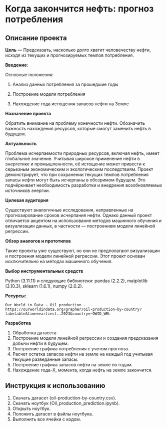 # Когда закончится нефть: прогноз потребления

## Описание проекта

 **Цель** — Предсказать, насколько долго хватит человечеству нефти, исходя из текущих и прогнозируемых темпов потребления.


**Введение**:

Основные положения:

1. Анализ данных потребления за прошедшие годы

2. Построение модели потребления

3. Нахождение года истощения запасов нефти на Земле

**Назначение проекта**

Обратить внимание на проблему конечности нефти. Обозначить важность нахождения ресурсов, которые смогут заменить нефть в будущем.


**Актуальность**

Проблема исчерпаемости природных ресурсов, включая нефть, имеет глобальное значение. Учитывая широкое применение нефти в энергетике и промышленности, её истощение может привести к серьезным экономическим и экологическим последствиям. Проект демонстрирует, что при сохранении текущих темпов потребления запасы нефти могут быть исчерпаны в обозримом будущем. Это подчёркивает необходимость разработки и внедрения возобновляемых источников энергии.

**Целевая аудитория**

Существуют аналогичные исследования, направленные на прогнозирование сроков исчерпания нефти. Однако данный проект отличается акцентом на использование методов машинного обучения и визуализации данных, в частности — построением модели линейной регрессии.

**Обзор аналогов и прототипов**

Такие проекты уже существуют, но они не предполагают визуализации и построения модели линейной регрессии. Этот проект основан исключительно на методах машинного обучения.

**Выбор инструментальных средств**

Python (3.11.11) и следующие библиотеки: pandas (2.2.2), matplotlib (3.10.3), sklearn (1.6.1), numpy (2.0.2).


 **Ресурсы:**  

    Our World in Data — Oil production - https://ourworldindata.org/grapher/oil-production-by-country?tab=table&time=earliest..2023&country=~OWID_WRL

**Разработка**

1. Обработка датасета
2. Построение модели линейной регрессии и создания предсказания добычи нефти в будущем.
3. Построение графика потребления с учетом прогноза.
4. Расчет остатка запасов нефти на земле на каждый год учитывая текущие разведанные запасы.
5. Построение графика запасов нефти на земле по годам.
6. Нахождение года-X, момента, когда нефть на земле закончится.

## Инструкция к использованию
1. Скачать датасет (oil-production-by-country.csv).
2. Скачать ноутбук (Oil_production_prediction.ipynb).
3. Открыть ноутбук.
4. Положить датасет в файлы ноутбука.
5. Выполнить все ячейки с кодом.
